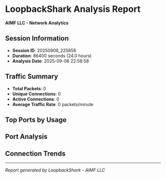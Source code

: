 # LoopbackShark Analysis Report
**AIMF LLC - Network Analytics**

## Session Information
- **Session ID**: 20250906_225858
- **Duration**: 86400 seconds (24.0 hours)
- **Analysis Date**: 2025-09-06 22:58:58

## Traffic Summary
- **Total Packets**: 0
- **Unique Connections**: 0
- **Active Connections**: 0
- **Average Traffic Rate**: 0 packets/minute

## Top Ports by Usage

## Port Analysis

## Connection Trends

---
*Report generated by LoopbackShark - AIMF LLC*
